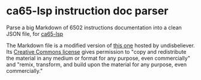 # ca65-lsp instruction doc parser
Parse a big Markdown of 6502 instructions documentation into a clean JSON file, for [ca65-lsp](https://github.com/simonhochrein/ca65-lsp)

The Markdown file is a modified version of [this one](https://github.com/undisbeliever/snesdev-notes/blob/master/pages/65816-opcodes.md) hosted by undisbeliever. Its [Creative Commons license](https://creativecommons.org/licenses/by-sa/4.0/) gives permission to "copy and redistribute the material in any medium or format for any purpose, even commercially" and "remix, transform, and build upon the material for any purpose, even commercially."

